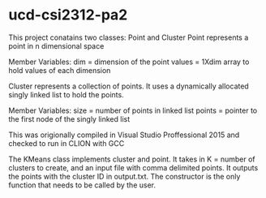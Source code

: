 # ucd-csi2312-pa2

This project conatains two classes: Point and Cluster
Point represents a point in n dimensional space 

  Member Variables:
    dim = dimension of the point
    values = 1Xdim array to hold values of each dimension


Cluster represents a collection of points. It uses a dynamically allocated singly linked list to hold the points.
  
  Member Variables:
    size = number of points in linked list
    points = pointer to the first node of the singly linked list
    
  
This was origionally compiled in Visual Studio Proffessional 2015 and checked to run in CLION with GCC

The KMeans class implements cluster and point. It takes in K = number of clusters to create, and an input file with comma       delimited  points. It outputs the points with the cluster ID in output.txt. The constructor is the only function that needs to be called by the user.
